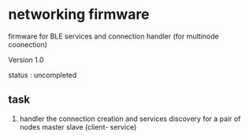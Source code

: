 # networking firmware

firmware for BLE services and connection handler (for  multinode coonection)

Version 1.0

status : uncompleted

## task

1) handler the connection creation and services discovery for a pair of nodes master slave (client- service)


